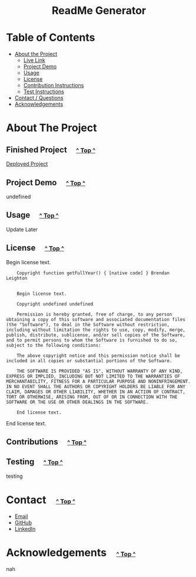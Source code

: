 
  <!-- PROJECT TITLE -->
  <br />
  <p align="center">
    <h1 align="center">ReadMe Generator</h1>
  </p>
  
  
  
  <!-- TABLE OF CONTENTS -->
  # Table of Contents
  
  * [About the Project](#about-the-project)
      * [Live Link](#finished-project)
      * [Project Demo](#project-demo)
      * [Usage](#usage)
      * [License](#license)
      * [Contribution Instructions](#contributions)
      * [Test Instructions](#testing)
  * [Contact / Questions](#contact)
  * [Acknowledgements](#acknowledgements)
  
  
  
  <!-- ABOUT THE PROJECT -->
  # About The Project
  
  ## Finished Project <span style="font-size:16px; padding-left:20px">[^ Top ^](#table-of-contents)</span>
  
  <!-- Add deployed link when available -->
  [Deployed Project](http://www.example.com) 
  
  ## Project Demo <span style="font-size:16px; padding-left:20px">[^ Top ^](#table-of-contents)</span>
  
  undefined

  ## Usage <span style="font-size:16px; padding-left:20px">[^ Top ^](#table-of-contents)</span>

  Update Later

  ## License <span style="font-size:16px; padding-left:20px">[^ Top ^](#table-of-contents)</span>
  
  Begin license text.
        
        Copyright function getFullYear() { [native code] } Brendan Leighton
        
  
        Begin license text.
        
        Copyright undefined undefined

        Permission is hereby granted, free of charge, to any person obtaining a copy of this software and associated documentation files (the "Software"), to deal in the Software without restriction, including without limitation the rights to use, copy, modify, merge, publish, distribute, sublicense, and/or sell copies of the Software, and to permit persons to whom the Software is furnished to do so, subject to the following conditions:

        The above copyright notice and this permission notice shall be included in all copies or substantial portions of the Software.

        THE SOFTWARE IS PROVIDED "AS IS", WITHOUT WARRANTY OF ANY KIND, EXPRESS OR IMPLIED, INCLUDING BUT NOT LIMITED TO THE WARRANTIES OF MERCHANTABILITY, FITNESS FOR A PARTICULAR PURPOSE AND NONINFRINGEMENT. IN NO EVENT SHALL THE AUTHORS OR COPYRIGHT HOLDERS BE LIABLE FOR ANY CLAIM, DAMAGES OR OTHER LIABILITY, WHETHER IN AN ACTION OF CONTRACT, TORT OR OTHERWISE, ARISING FROM, OUT OF OR IN CONNECTION WITH THE SOFTWARE OR THE USE OR OTHER DEALINGS IN THE SOFTWARE.

        End license text.
    

  End license text.

  ## Contributions <span style="font-size:16px; padding-left:20px">[^ Top ^](#table-of-contents)</span>

  

  ## Testing <span style="font-size:16px; padding-left:20px">[^ Top ^](#table-of-contents)</span>
  
  testing

  <!-- CONTACT -->
  # Contact <span style="font-size:16px; padding-left:20px">[^ Top ^](#table-of-contents)</span>
  
  * [Email](br3ndan.l8n@gmail.com)
  * [GitHub](br3ndan-l8n)
  * [LinkedIn](later)
  
  
  
  <!-- ACKNOWLEDGEMENTS -->
  # Acknowledgements <span style="font-size:16px; padding-left:20px">[^ Top ^](#table-of-contents)</span>
  nah
  
  
